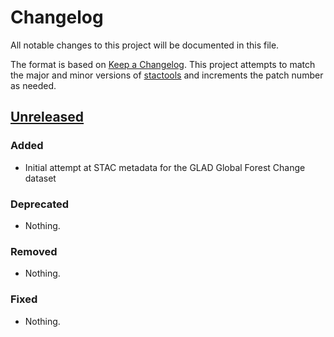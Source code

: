 # Changelog

All notable changes to this project will be documented in this file.

The format is based on [Keep a Changelog](https://keepachangelog.com/en/1.0.0/).
This project attempts to match the major and minor versions of
[stactools](https://github.com/stac-utils/stactools) and increments the patch
number as needed.

## [Unreleased]

### Added

- Initial attempt at STAC metadata for the GLAD Global Forest Change dataset

### Deprecated

- Nothing.

### Removed

- Nothing.

### Fixed

- Nothing.

[Unreleased]: <https://github.com/stactools-packages/glad-global-forest-change/tree/main/>
